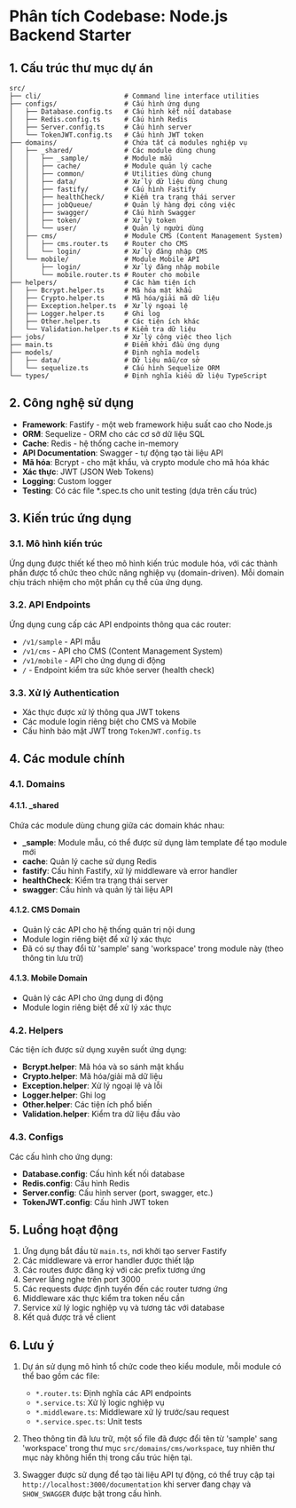 # Phân tích Codebase: Node.js Backend Starter

## 1. Cấu trúc thư mục dự án

```
src/
├── cli/                     # Command line interface utilities
├── configs/                 # Cấu hình ứng dụng
│   ├── Database.config.ts   # Cấu hình kết nối database
│   ├── Redis.config.ts      # Cấu hình Redis
│   ├── Server.config.ts     # Cấu hình server
│   └── TokenJWT.config.ts   # Cấu hình JWT token
├── domains/                 # Chứa tất cả modules nghiệp vụ
│   ├── _shared/             # Các module dùng chung
│   │   ├── _sample/         # Module mẫu
│   │   ├── cache/           # Module quản lý cache
│   │   ├── common/          # Utilities dùng chung
│   │   ├── data/            # Xử lý dữ liệu dùng chung
│   │   ├── fastify/         # Cấu hình Fastify
│   │   ├── healthCheck/     # Kiểm tra trạng thái server
│   │   ├── jobQueue/        # Quản lý hàng đợi công việc
│   │   ├── swagger/         # Cấu hình Swagger
│   │   ├── token/           # Xử lý token
│   │   └── user/            # Quản lý người dùng
│   ├── cms/                 # Module CMS (Content Management System)
│   │   ├── cms.router.ts    # Router cho CMS
│   │   └── login/           # Xử lý đăng nhập CMS
│   └── mobile/              # Module Mobile API
│       ├── login/           # Xử lý đăng nhập mobile
│       └── mobile.router.ts # Router cho mobile
├── helpers/                 # Các hàm tiện ích
│   ├── Bcrypt.helper.ts     # Mã hóa mật khẩu
│   ├── Crypto.helper.ts     # Mã hóa/giải mã dữ liệu
│   ├── Exception.helper.ts  # Xử lý ngoại lệ
│   ├── Logger.helper.ts     # Ghi log
│   ├── Other.helper.ts      # Các tiện ích khác
│   └── Validation.helper.ts # Kiểm tra dữ liệu
├── jobs/                    # Xử lý công việc theo lịch
├── main.ts                  # Điểm khởi đầu ứng dụng
├── models/                  # Định nghĩa models
│   ├── data/                # Dữ liệu mẫu/cơ sở
│   └── sequelize.ts         # Cấu hình Sequelize ORM
└── types/                   # Định nghĩa kiểu dữ liệu TypeScript
```

## 2. Công nghệ sử dụng

- **Framework**: Fastify - một web framework hiệu suất cao cho Node.js
- **ORM**: Sequelize - ORM cho các cơ sở dữ liệu SQL
- **Cache**: Redis - hệ thống cache in-memory
- **API Documentation**: Swagger - tự động tạo tài liệu API
- **Mã hóa**: Bcrypt - cho mật khẩu, và crypto module cho mã hóa khác
- **Xác thực**: JWT (JSON Web Tokens)
- **Logging**: Custom logger
- **Testing**: Có các file *.spec.ts cho unit testing (dựa trên cấu trúc)

## 3. Kiến trúc ứng dụng

### 3.1. Mô hình kiến trúc

Ứng dụng được thiết kế theo mô hình kiến trúc module hóa, với các thành phần được tổ chức theo chức năng nghiệp vụ (domain-driven). Mỗi domain chịu trách nhiệm cho một phần cụ thể của ứng dụng.

### 3.2. API Endpoints

Ứng dụng cung cấp các API endpoints thông qua các router:
- `/v1/sample` - API mẫu
- `/v1/cms` - API cho CMS (Content Management System)
- `/v1/mobile` - API cho ứng dụng di động
- `/` - Endpoint kiểm tra sức khỏe server (health check)

### 3.3. Xử lý Authentication

- Xác thực được xử lý thông qua JWT tokens
- Các module login riêng biệt cho CMS và Mobile
- Cấu hình bảo mật JWT trong `TokenJWT.config.ts`

## 4. Các module chính

### 4.1. Domains

#### 4.1.1. _shared
Chứa các module dùng chung giữa các domain khác nhau:
- **_sample**: Module mẫu, có thể được sử dụng làm template để tạo module mới
- **cache**: Quản lý cache sử dụng Redis
- **fastify**: Cấu hình Fastify, xử lý middleware và error handler
- **healthCheck**: Kiểm tra trạng thái server
- **swagger**: Cấu hình và quản lý tài liệu API

#### 4.1.2. CMS Domain
- Quản lý các API cho hệ thống quản trị nội dung
- Module login riêng biệt để xử lý xác thực
- Đã có sự thay đổi từ 'sample' sang 'workspace' trong module này (theo thông tin lưu trữ)

#### 4.1.3. Mobile Domain
- Quản lý các API cho ứng dụng di động
- Module login riêng biệt để xử lý xác thực

### 4.2. Helpers

Các tiện ích được sử dụng xuyên suốt ứng dụng:
- **Bcrypt.helper**: Mã hóa và so sánh mật khẩu
- **Crypto.helper**: Mã hóa/giải mã dữ liệu
- **Exception.helper**: Xử lý ngoại lệ và lỗi
- **Logger.helper**: Ghi log
- **Other.helper**: Các tiện ích phổ biến
- **Validation.helper**: Kiểm tra dữ liệu đầu vào

### 4.3. Configs

Các cấu hình cho ứng dụng:
- **Database.config**: Cấu hình kết nối database
- **Redis.config**: Cấu hình Redis
- **Server.config**: Cấu hình server (port, swagger, etc.)
- **TokenJWT.config**: Cấu hình JWT token

## 5. Luồng hoạt động

1. Ứng dụng bắt đầu từ `main.ts`, nơi khởi tạo server Fastify
2. Các middleware và error handler được thiết lập
3. Các routes được đăng ký với các prefix tương ứng
4. Server lắng nghe trên port 3000
5. Các requests được định tuyến đến các router tương ứng
6. Middleware xác thực kiểm tra token nếu cần
7. Service xử lý logic nghiệp vụ và tương tác với database
8. Kết quả được trả về client

## 6. Lưu ý

1. Dự án sử dụng mô hình tổ chức code theo kiểu module, mỗi module có thể bao gồm các file:
   - `*.router.ts`: Định nghĩa các API endpoints
   - `*.service.ts`: Xử lý logic nghiệp vụ
   - `*.middleware.ts`: Middleware xử lý trước/sau request
   - `*.service.spec.ts`: Unit tests

2. Theo thông tin đã lưu trữ, một số file đã được đổi tên từ 'sample' sang 'workspace' trong thư mục `src/domains/cms/workspace`, tuy nhiên thư mục này không hiển thị trong cấu trúc hiện tại.

3. Swagger được sử dụng để tạo tài liệu API tự động, có thể truy cập tại `http://localhost:3000/documentation` khi server đang chạy và `SHOW_SWAGGER` được bật trong cấu hình.